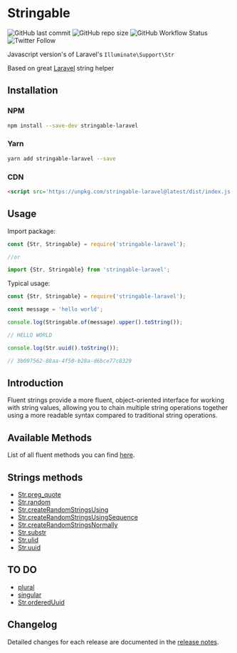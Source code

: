 # Stringable

![GitHub last commit](https://img.shields.io/github/last-commit/rudashi/stringable)
![GitHub repo size](https://img.shields.io/github/repo-size/rudashi/stringable)
![GitHub Workflow Status](https://img.shields.io/github/workflow/status/rudashi/stringable/Node.js%20CI)
![Twitter Follow](https://img.shields.io/twitter/follow/BorysZmuda?style=social)

Javascript version's of Laravel's `Illuminate\Support\Str`

Based on great [Laravel](https://laravel.com/docs/master/helpers#fluent-strings-method-list) string helper

## Installation

### NPM

```bash
npm install --save-dev stringable-laravel
```

### Yarn

```bash
yarn add stringable-laravel --save
```

### CDN

```html
<script src='https://unpkg.com/stringable-laravel@latest/dist/index.js'></script>
```

## Usage

Import package:

```js
const {Str, Stringable} = require('stringable-laravel');

//or

import {Str, Stringable} from 'stringable-laravel';
```

Typical usage:

```js
const {Str, Stringable} = require('stringable-laravel');

const message = 'hello world';

console.log(Stringable.of(message).upper().toString());

// HELLO WORLD

console.log(Str.uuid().toString());

// 3b097562-88aa-4f50-b28a-d6bce77c8329
```

## Introduction
Fluent strings provide a more fluent, object-oriented interface for working with string values, allowing you to 
chain multiple string operations together using a more readable syntax compared to traditional string operations.

## Available Methods
List of all fluent methods you can find [here](docs/methods.md#fluent-methods).

## Strings methods
- [Str.preg_quote](docs/methods.md#strpreg_quote)
- [Str.random](docs/methods.md#strrandom)
- [Str.createRandomStringsUsing](docs/methods.md#strcreaterandomstringsusing)
- [Str.createRandomStringsUsingSequence](docs/methods.md#strcreaterandomstringsusingsequence)
- [Str.createRandomStringsNormally](docs/methods.md#strcreaterandomstringsnormally)
- [Str.substr](docs/methods.md#strsubstr)
- [Str.ulid](docs/methods.md#strulid)
- [Str.uuid](docs/methods.md#struuid)

## TO DO
- [plural](docs/methods.md#plural)
- [singular](docs/methods.md#singular)
- [Str.orderedUuid](docs/methods.md#strordereduuid)

## Changelog

Detailed changes for each release are documented in the [release notes](https://github.com/rudashi/stringable/releases).